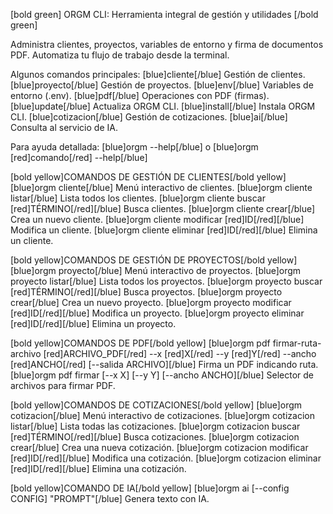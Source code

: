[bold green]
ORGM CLI: Herramienta integral de gestión y utilidades
[/bold green]

Administra clientes, proyectos, variables de entorno y firma de documentos PDF. Automatiza tu flujo de trabajo desde la terminal.

Algunos comandos principales:
[blue]cliente[/blue] Gestión de clientes.
[blue]proyecto[/blue] Gestión de proyectos.
[blue]env[/blue] Variables de entorno (.env).
[blue]pdf[/blue] Operaciones con PDF (firmas).
[blue]update[/blue] Actualiza ORGM CLI.
[blue]install[/blue] Instala ORGM CLI.
[blue]cotizacion[/blue] Gestión de cotizaciones.
[blue]ai[/blue] Consulta al servicio de IA.

Para ayuda detallada:
[blue]orgm --help[/blue] o [blue]orgm [red]comando[/red] --help[/blue]

[bold yellow]COMANDOS DE GESTIÓN DE CLIENTES[/bold yellow]
[blue]orgm cliente[/blue] Menú interactivo de clientes.
[blue]orgm cliente listar[/blue] Lista todos los clientes.
[blue]orgm cliente buscar [red]TÉRMINO[/red][/blue] Busca clientes.
[blue]orgm cliente crear[/blue] Crea un nuevo cliente.
[blue]orgm cliente modificar [red]ID[/red][/blue] Modifica un cliente.
[blue]orgm cliente eliminar [red]ID[/red][/blue] Elimina un cliente.

[bold yellow]COMANDOS DE GESTIÓN DE PROYECTOS[/bold yellow]
[blue]orgm proyecto[/blue] Menú interactivo de proyectos.
[blue]orgm proyecto listar[/blue] Lista todos los proyectos.
[blue]orgm proyecto buscar [red]TÉRMINO[/red][/blue] Busca proyectos.
[blue]orgm proyecto crear[/blue] Crea un nuevo proyecto.
[blue]orgm proyecto modificar [red]ID[/red][/blue] Modifica un proyecto.
[blue]orgm proyecto eliminar [red]ID[/red][/blue] Elimina un proyecto.

[bold yellow]COMANDOS DE PDF[/bold yellow]
[blue]orgm pdf firmar-ruta-archivo [red]ARCHIVO_PDF[/red] --x [red]X[/red] --y [red]Y[/red] --ancho [red]ANCHO[/red] [--salida ARCHIVO][/blue] Firma un PDF indicando ruta.
[blue]orgm pdf firmar [--x X] [--y Y] [--ancho ANCHO][/blue] Selector de archivos para firmar PDF.

[bold yellow]COMANDOS DE COTIZACIONES[/bold yellow]
[blue]orgm cotizacion[/blue] Menú interactivo de cotizaciones.
[blue]orgm cotizacion listar[/blue] Lista todas las cotizaciones.
[blue]orgm cotizacion buscar [red]TÉRMINO[/red][/blue] Busca cotizaciones.
[blue]orgm cotizacion crear[/blue] Crea una nueva cotización.
[blue]orgm cotizacion modificar [red]ID[/red][/blue] Modifica una cotización.
[blue]orgm cotizacion eliminar [red]ID[/red][/blue] Elimina una cotización.

[bold yellow]COMANDO DE IA[/bold yellow]
[blue]orgm ai [--config CONFIG] "PROMPT"[/blue] Genera texto con IA.

